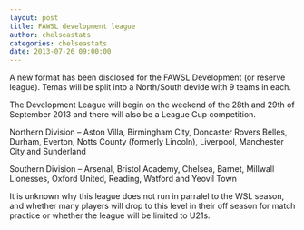 ```yaml
---
layout: post
title: FAWSL development league
author: chelseastats
categories: chelseastats
date: 2013-07-26 09:00:00
---
```


A new format has been disclosed for the FAWSL Development (or reserve league). Temas will be split into a North/South devide with 9 teams in each.

The Development League will begin on the weekend of the 28th and 29th of September 2013 and there will also be a League Cup competition.

Northern Division – Aston Villa, Birmingham City, Doncaster Rovers Belles, Durham, Everton, Notts County (formerly Lincoln), Liverpool, Manchester City and Sunderland

Southern Division – Arsenal, Bristol Academy, Chelsea, Barnet, Millwall Lionesses, Oxford United, Reading, Watford and Yeovil Town

It is unknown why this league does not run in parralel to the WSL season, and whether many players will drop to this level in their off season for match practice or whether the league will be limited to U21s.
